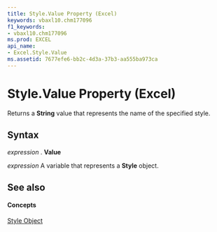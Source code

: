 ```yaml
---
title: Style.Value Property (Excel)
keywords: vbaxl10.chm177096
f1_keywords:
- vbaxl10.chm177096
ms.prod: EXCEL
api_name:
- Excel.Style.Value
ms.assetid: 7677efe6-bb2c-4d3a-37b3-aa555ba973ca
---
```



# Style.Value Property (Excel)

Returns a  **String** value that represents the name of the specified style.


## Syntax

 _expression_ . **Value**

 _expression_ A variable that represents a **Style** object.


## See also


#### Concepts


[Style Object](style-object-excel.md)

